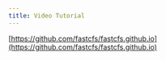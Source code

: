 ```yaml
---
title: Video Tutorial
---
```


[https://github.com/fastcfs/fastcfs.github.io](https://github.com/fastcfs/fastcfs.github.io)
